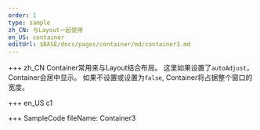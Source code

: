 ```yaml
--- 
order: 1
type: sample
zh_CN: 与Layout一起使用
en_US: container
editUrl: $BASE/docs/pages/container/md/container3.md
---
```


+++ zh_CN 
Container常用来与Layout结合布局。 这里如果设置了<Code>autoAdjust</Code>，Container会居中显示。
如果不设置或设置为<Code>false</Code>, Container将占据整个窗口的宽度。

+++ en_US
c1

+++ SampleCode
fileName: Container3
